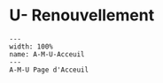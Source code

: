 # U- Renouvellement

```{figure} Docs/A-M-U-Acceuil.png
---
width: 100%
name: A-M-U-Acceuil
---
A-M-U Page d'Acceuil
```